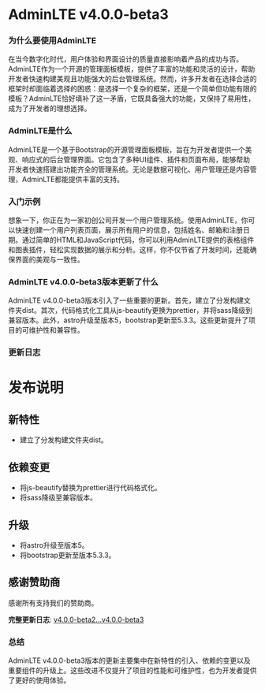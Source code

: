 # AdminLTE v4.0.0-beta3
### 为什么要使用AdminLTE

在当今数字化时代，用户体验和界面设计的质量直接影响着产品的成功与否。AdminLTE作为一个开源的管理面板模板，提供了丰富的功能和灵活的设计，帮助开发者快速构建美观且功能强大的后台管理系统。然而，许多开发者在选择合适的框架时却面临着选择的困惑：是选择一个复杂的框架，还是一个简单但功能有限的模板？AdminLTE恰好填补了这一矛盾，它既具备强大的功能，又保持了易用性，成为了开发者的理想选择。

### AdminLTE是什么

AdminLTE是一个基于Bootstrap的开源管理面板模板，旨在为开发者提供一个美观、响应式的后台管理界面。它包含了多种UI组件、插件和页面布局，能够帮助开发者快速搭建出功能齐全的管理系统。无论是数据可视化、用户管理还是内容管理，AdminLTE都能提供丰富的支持。

### 入门示例

想象一下，你正在为一家初创公司开发一个用户管理系统。使用AdminLTE，你可以快速创建一个用户列表页面，展示所有用户的信息，包括姓名、邮箱和注册日期。通过简单的HTML和JavaScript代码，你可以利用AdminLTE提供的表格组件和图表插件，轻松实现数据的展示和分析。这样，你不仅节省了开发时间，还能确保界面的美观与一致性。

### AdminLTE v4.0.0-beta3版本更新了什么

AdminLTE v4.0.0-beta3版本引入了一些重要的更新。首先，建立了分发构建文件夹dist。其次，代码格式化工具从js-beautify更换为prettier，并将sass降级到兼容版本。此外，astro升级至版本5，bootstrap更新至5.3.3。这些更新提升了项目的可维护性和兼容性。

### 更新日志

# 发布说明

## 新特性
- 建立了分发构建文件夹dist。

## 依赖变更
- 将js-beautify替换为prettier进行代码格式化。
- 将sass降级至兼容版本。

## 升级
- 将astro升级至版本5。
- 将bootstrap更新至版本5.3.3。

## 感谢赞助商
感谢所有支持我们的赞助商。

**完整更新日志**: [v4.0.0-beta2...v4.0.0-beta3](https://github.com/ColorlibHQ/AdminLTE/compare/v4.0.0-beta2...v4.0.0-beta3)

### 总结

AdminLTE v4.0.0-beta3版本的更新主要集中在新特性的引入、依赖的变更以及重要组件的升级上。这些改进不仅提升了项目的性能和可维护性，也为开发者提供了更好的使用体验。